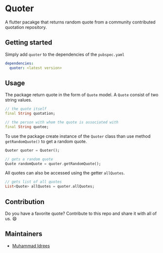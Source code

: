 # Quoter

A flutter pacakge that returns random quote from a community contributed quotation repository.

## Getting started

Simply add `quoter` to the dependencies of the `pubspec.yaml`

```yaml
dependencies:
  quoter: <latest version>
```

## Usage
The package return quote in the form of `Quote` model. A `Quote` consist of two string values.

```dart
// the quote itself
final String quotation;

// the person with whom the quote is associated with
final String quotee;
```

To use the package create instance of the `Quoter` class than use method `getRandomQuote()` to get a random quote.

```dart
Quoter quoter = Quoter();

// gets a random quote
Quote randomQuote = quoter.getRandomQuote();
```

All quotes can also be accessed using the getter `allQuotes`.

```dart
// gets list of all quotes
List<Quote> allQuotes = quoter.allQuotes;
```

## Contribution

Do you have a favorite quote? Contribute to this repo and share it with all of us. :smile:

## Maintainers
- [Muhammad Idrees](https://github.com/muhammadIdrees)
